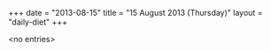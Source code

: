 +++
date = "2013-08-15"
title = "15 August 2013 (Thursday)"
layout = "daily-diet"
+++

\<no entries\>